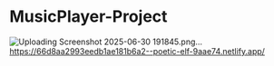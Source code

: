 # MusicPlayer-Project
![Uploading Screenshot 2025-06-30 191845.png…]()
https://66d8aa2993eedb1ae181b6a2--poetic-elf-9aae74.netlify.app/



